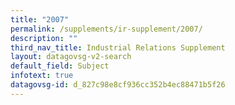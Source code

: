```yaml
---
title: "2007"
permalink: /supplements/ir-supplement/2007/
description: ""
third_nav_title: Industrial Relations Supplement
layout: datagovsg-v2-search
default_field: Subject
infotext: true
datagovsg-id: d_827c98e8cf936cc352b4ec88471b5f26
---
```

